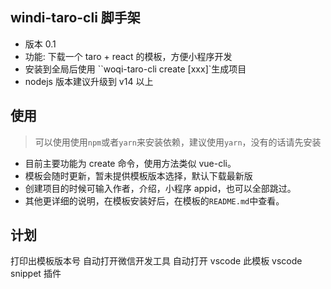 ## windi-taro-cli 脚手架

- 版本 0.1
- 功能: 下载一个 taro + react 的模板，方便小程序开发
- 安装到全局后使用 ``woqi-taro-cli create [xxx]`生成项目
- nodejs 版本建议升级到 v14 以上

## 使用

> 可以使用使用`npm`或者`yarn`来安装依赖，建议使用`yarn`，没有的话请先安装

- 目前主要功能为 create 命令，使用方法类似 vue-cli。
- 模板会随时更新，暂未提供模板版本选择，默认下载最新版
- 创建项目的时候可输入作者，介绍，小程序 appid，也可以全部跳过。
- 其他更详细的说明，在模板安装好后，在模板的`README.md`中查看。

## 计划

打印出模板版本号
自动打开微信开发工具
自动打开 vscode
此模板 vscode snippet 插件
